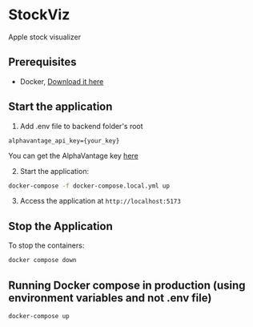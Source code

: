 # StockViz
Apple stock visualizer

## Prerequisites

- Docker, [Download it here](https://docs.docker.com/get-started/get-docker/)

## Start the application

1. Add .env file to backend folder's root
```
alphavantage_api_key={your_key}
```
You can get the AlphaVantage key [here](https://www.alphavantage.co/support/#api-key)

2. Start the application:
```bash
docker-compose -f docker-compose.local.yml up
```

3. Access the application at `http://localhost:5173`

## Stop the Application

To stop the containers:
```bash
docker compose down
```

## Running Docker compose in production (using environment variables and not .env file)
```bash
docker-compose up
```